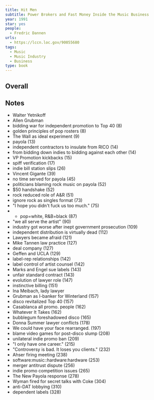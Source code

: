 ```yaml
---
title: Hit Men
subtitle: Power Brokers and Fast Money Inside the Music Business
year: 1991
star: yes
people:
  - Fredric Dannen
urls:
  - https://lccn.loc.gov/90055680
tags:
  - Music
  - Music Industry
  - Business
type: book
---
```


## Overall

## Notes
- Walter Yetnikoff
- Allen Grubman
- bidding war for independent promotion to Top 40 (8)
- golden principles of pop rosters (8)
- The Wall as ideal experiment (9)
- payola (13)
- independent contractors to insulate from RICO (14)
- from bidding down indies to bidding against each other (14)
- VP Promotion kickbacks (15)
- spiff verification (17)
- indie bill station slips (26)
- Vincent Gigante (39)
- no time served for payola (45)
- politicians blaming rock music on payola (52)
- $50 handshake (52)
- rock reduced role of A&R (51)
- ignore rock as singles format (73)
- "I hope you didn't fuck us too much." (75)
- - pop=white, R&B=black (87)
- "we all serve the artist" (90)
- industry got worse after inept government prosecution (109)
- independent distribution is virtually dead (112)
- Lawyers became afraid (121)
- Mike Tannen law practice (127)
- deal company (127)
- Geffen and UCLA (129)
- label-rep relationships (142)
- label control of artist counsel (142)
- Marks and Engel sue labels (143)
- unfair standard contract (143)
- evolution of lawyer role (147)
- instinctive billing (151)
- Ina Meibach, lady lawyer
- Grubman as I-banker for Winterland (157)
- disco revitalized Top 40 (157)
- Casablanca all promo. people (162)
- Whatever It Takes (162)
- bubblegum foreshadowed disco (165)
- Donna Summer lawyer conflicts (178)
- We could have your face rearranged. (197)
- blame video games for post-disco slump (208)
- unilateral indie promo ban (209)
- "I only have one career." (215)
- "Controversy is bad. It loses you clients." (232)
- Ahser firing meeting (238)
- software:music::hardware:hardware (253)
- merger antitrust dispute (256)
- indie promo competition issues (265)
- The New Payola response (278)
- Wyman fired for secret talks with Coke (304)
- anti-DAT lobbying (310)
- dependent labels (328)
